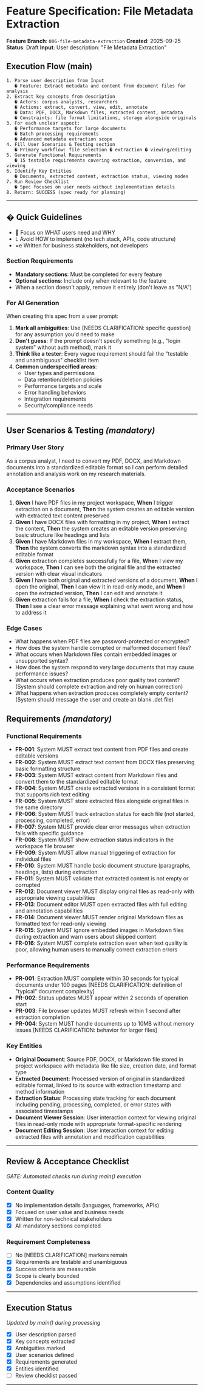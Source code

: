 # Feature Specification: File Metadata Extraction

**Feature Branch**: `006-file-metadata-extraction`
**Created**: 2025-09-25
**Status**: Draft
**Input**: User description: "File Metadata Extraction"

## Execution Flow (main)

```
1. Parse user description from Input
   � Feature: Extract metadata and content from document files for analysis
2. Extract key concepts from description
   � Actors: corpus analysts, researchers
   � Actions: extract, convert, view, edit, annotate
   � Data: PDF, DOCX, Markdown files, extracted content, metadata
   � Constraints: file format limitations, storage alongside originals
3. For each unclear aspect:
   � Performance targets for large documents
   � Batch processing requirements
   � Advanced metadata extraction scope
4. Fill User Scenarios & Testing section
   � Primary workflow: file selection � extraction � viewing/editing
5. Generate Functional Requirements
   � 15 testable requirements covering extraction, conversion, and viewing
6. Identify Key Entities
   � Documents, extracted content, extraction status, viewing modes
7. Run Review Checklist
   � Spec focuses on user needs without implementation details
8. Return: SUCCESS (spec ready for planning)
```

---

## � Quick Guidelines

-  Focus on WHAT users need and WHY
- L Avoid HOW to implement (no tech stack, APIs, code structure)
- =e Written for business stakeholders, not developers

### Section Requirements

- **Mandatory sections**: Must be completed for every feature
- **Optional sections**: Include only when relevant to the feature
- When a section doesn't apply, remove it entirely (don't leave as "N/A")

### For AI Generation

When creating this spec from a user prompt:

1. **Mark all ambiguities**: Use [NEEDS CLARIFICATION: specific question] for any assumption you'd need to make
2. **Don't guess**: If the prompt doesn't specify something (e.g., "login system" without auth method), mark it
3. **Think like a tester**: Every vague requirement should fail the "testable and unambiguous" checklist item
4. **Common underspecified areas**:
   - User types and permissions
   - Data retention/deletion policies
   - Performance targets and scale
   - Error handling behaviors
   - Integration requirements
   - Security/compliance needs

---

## User Scenarios & Testing _(mandatory)_

### Primary User Story

As a corpus analyst, I need to convert my PDF, DOCX, and Markdown documents into a standardized editable format so I can perform detailed annotation and analysis work on my research materials.

### Acceptance Scenarios

1. **Given** I have PDF files in my project workspace, **When** I trigger extraction on a document, **Then** the system creates an editable version with extracted text content preserved
2. **Given** I have DOCX files with formatting in my project, **When** I extract the content, **Then** the system creates an editable version preserving basic structure like headings and lists
3. **Given** I have Markdown files in my workspace, **When** I extract them, **Then** the system converts the markdown syntax into a standardized editable format
4. **Given** extraction completes successfully for a file, **When** I view my workspace, **Then** I can see both the original file and the extracted version with clear visual indicators
5. **Given** I have both original and extracted versions of a document, **When** I open the original, **Then** I can view it in read-only mode, and **When** I open the extracted version, **Then** I can edit and annotate it
6. **Given** extraction fails for a file, **When** I check the extraction status, **Then** I see a clear error message explaining what went wrong and how to address it

### Edge Cases

- What happens when PDF files are password-protected or encrypted?
- How does the system handle corrupted or malformed document files?
- What occurs when Markdown files contain embedded images or unsupported syntax?
- How does the system respond to very large documents that may cause performance issues?
- What occurs when extraction produces poor quality text content? (System should complete extraction and rely on human correction)
- What happens when extraction produces completely empty content? (System should message the user and create an blank .det file)

## Requirements _(mandatory)_

### Functional Requirements

- **FR-001**: System MUST extract text content from PDF files and create editable versions
- **FR-002**: System MUST extract text content from DOCX files preserving basic formatting structure
- **FR-003**: System MUST extract content from Markdown files and convert them to the standardized editable format
- **FR-004**: System MUST create extracted versions in a consistent format that supports rich text editing
- **FR-005**: System MUST store extracted files alongside original files in the same directory
- **FR-006**: System MUST track extraction status for each file (not started, processing, completed, error)
- **FR-007**: System MUST provide clear error messages when extraction fails with specific guidance
- **FR-008**: System MUST show extraction status indicators in the workspace file browser
- **FR-009**: System MUST allow manual triggering of extraction for individual files
- **FR-010**: System MUST handle basic document structure (paragraphs, headings, lists) during extraction
- **FR-011**: System MUST validate that extracted content is not empty or corrupted
- **FR-012**: Document viewer MUST display original files as read-only with appropriate viewing capabilities
- **FR-013**: Document editor MUST open extracted files with full editing and annotation capabilities
- **FR-014**: Document viewer MUST render original Markdown files as formatted text for read-only viewing
- **FR-015**: System MUST ignore embedded images in Markdown files during extraction and warn users about skipped content
- **FR-016**: System MUST complete extraction even when text quality is poor, allowing human users to manually correct extraction errors

### Performance Requirements

- **PR-001**: Extraction MUST complete within 30 seconds for typical documents under 100 pages [NEEDS CLARIFICATION: definition of "typical" document complexity]
- **PR-002**: Status updates MUST appear within 2 seconds of operation start
- **PR-003**: File browser updates MUST refresh within 1 second after extraction completion
- **PR-004**: System MUST handle documents up to 10MB without memory issues [NEEDS CLARIFICATION: behavior for larger files]

### Key Entities

- **Original Document**: Source PDF, DOCX, or Markdown file stored in project workspace with metadata like file size, creation date, and format type
- **Extracted Document**: Processed version of original in standardized editable format, linked to its source with extraction timestamp and method information
- **Extraction Status**: Processing state tracking for each document including pending, processing, completed, or error states with associated timestamps
- **Document Viewer Session**: User interaction context for viewing original files in read-only mode with appropriate format-specific rendering
- **Document Editing Session**: User interaction context for editing extracted files with annotation and modification capabilities

---

## Review & Acceptance Checklist

_GATE: Automated checks run during main() execution_

### Content Quality

- [x] No implementation details (languages, frameworks, APIs)
- [x] Focused on user value and business needs
- [x] Written for non-technical stakeholders
- [x] All mandatory sections completed

### Requirement Completeness

- [ ] No [NEEDS CLARIFICATION] markers remain
- [x] Requirements are testable and unambiguous
- [x] Success criteria are measurable
- [x] Scope is clearly bounded
- [x] Dependencies and assumptions identified

---

## Execution Status

_Updated by main() during processing_

- [x] User description parsed
- [x] Key concepts extracted
- [x] Ambiguities marked
- [x] User scenarios defined
- [x] Requirements generated
- [x] Entities identified
- [ ] Review checklist passed

---
